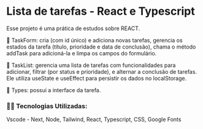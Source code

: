 # Lista de tarefas - React e Typescript

Esse projeto é uma prática de estudos sobre REACT.

🔹 TaskForm: cria (com id único) e adiciona novas tarefas, gerencia os estados da tarefa (título, prioridade e data de conclusão), chama o método addTask para adicioná-la e limpa os campos do formulário.

🔹 TaskList: gerencia uma lista de tarefas com funcionalidades para adicionar, filtrar (por status e prioridade), e alternar a conclusão de tarefas. Ele utiliza useState e useEffect para persistir os dados no localStorage.

🔹 Types: possui a interface da tarefa.

### 👨‍💻️ Tecnologias Utilizadas:
Vscode - Next, Node, Tailwind, React, Typescript, CSS, Google Fonts

